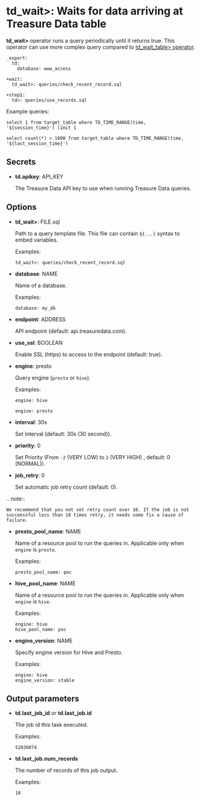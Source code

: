 # td_wait>: Waits for data arriving at Treasure Data table

**td_wait>** operator runs a query periodically until it returns true. This operator can use more complex query compared to [td_wait_table> operator](../td_wait_table.html).

    _export:
      td:
        database: www_access

    +wait:
      td_wait>: queries/check_recent_record.sql

    +step1:
      td>: queries/use_records.sql

Example queries:

    select 1 from target_table where TD_TIME_RANGE(time, '${session_time}') limit 1

    select count(*) > 1000 from target_table where TD_TIME_RANGE(time, '${last_session_time}')

## Secrets

* **td.apikey**: API_KEY

  The Treasure Data API key to use when running Treasure Data queries.

## Options

* **td_wait>**: FILE.sql

  Path to a query template file. This file can contain `${...}` syntax to embed variables.

  Examples:

  ```
  td_wait>: queries/check_recent_record.sql
  ```

* **database**: NAME

  Name of a database.

  Examples:

  ```
  database: my_db
  ```

* **endpoint**: ADDRESS

  API endpoint (default: api.treasuredata.com).

* **use_ssl**: BOOLEAN

  Enable SSL (https) to access to the endpoint (default: true).

* **engine**: presto

  Query engine (`presto` or `hive`).

  Examples:

  ```
  engine: hive
  ```

  ```
  engine: presto
  ```

* **interval**: 30s

  Set Interval (default: 30s (30 second)).

* **priority**: 0

  Set Priority (From `-2` (VERY LOW) to `2` (VERY HIGH) , default: 0 (NORMAL)).

* **job_retry**: 0

  Set automatic job retry count (default: 0).

.. note::

    We recommend that you not set retry count over 10. If the job is not succeessful less than 10 times retry, it needs some fix a cause of failure.

* **presto_pool_name**: NAME

  Name of a resource pool to run the queries in.
  Applicable only when ``engine`` is ``presto``.

  Examples:

  ```
  presto_pool_name: poc
  ```

* **hive_pool_name**: NAME

  Name of a resource pool to run the queries in.
  Applicable only when ``engine`` is ``hive``.

  Examples:

  ```
  engine: hive
  hive_pool_name: poc
  ```

* **engine_version**: NAME

  Specify engine version for Hive and Presto.

  Examples:

  ```
  engine: hive
  engine_version: stable
  ```

## Output parameters

* **td.last_job_id** or **td.last_job.id**

  The job id this task executed.

  Examples:

  ```
  52036074
  ```

* **td.last_job.num_records**

  The number of records of this job output.
 
  Examples:
  
  ```
  10
  ```
